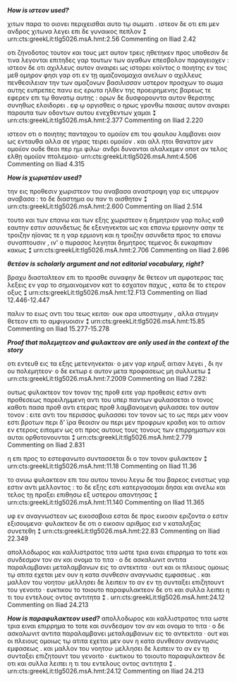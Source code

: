 ***How is ιστεον used?***

χιτων παρα το οιονει περιχεισθαι αυτο τῳ σωματι . ιστεον δε οτι επι μεν ανδρος χιτωνα λεγει επι δε γυναικος πεπλον ⁑
urn:cts:greekLit:tlg5026.msA.hmt:2.56
Commenting on Iliad 2.42


οτι ζηνοδοτος τουτον και τους μετ αυτον τρεις ηθετηκεν προς υποθεσιν δε τινα λεγονται επιτηδες γαρ τουτων των αγαθων επεσβολον παραγειοχεν : ιστεον δε οτι αχιλλευς αυτον αναιρει ως ιστορει κοϊντος ο ποιητης εν τοις μεθ ομηρον φησι γαρ οτι εν τῃ αμαζονομαχια ανελων ο αχιλλευς πενθεσιλειαν την των αμαζονων βασιλισσαν υστερον προσχων το σωμα αυτης ευπρεπες πανυ εις ερωτα ηλθεν της προειρημενης βαρεως τε εφερεν επι τῳ θανατῳ αυτης : ορων δε δυσφορουντα αυτον θερσιτης συνηθως ελοιδορει . εφ ῳ οργισθεις ο ηρως γρονθω παισας αυτον αναιρει παραυτα των οδοντων αυτου ενεχθεντων χαμαι ⁑
urn:cts:greekLit:tlg5026.msA.hmt:2.377
Commenting on Iliad 2.220

ιστεον οτι ο ποιητης πανταχου το ομοιϊον επι του φαυλου λαμβανει οιον ως ενταυθα αλλα σε γηρας τειρει ομοιϊον . και αλλ ητοι θανατον μεν ομοιϊον ουδε θεοι περ ημι φιλω· ανδρι δυνανται αλαλκεμεν οποτ αν τελος ελθῃ ομοιϊον πτολεμοιο·
urn:cts:greekLit:tlg5026.msA.hmt:4.506
Commenting on Iliad 4.315

***How is χωριστέον used?***

την εις προθεσιν χωριστεον του αναβασα αναστροφη γαρ εις υπερῳον αναβασα : το δε διαστημα ου παν τι αισθητον ⁑
urn:cts:greekLit:tlg5026.msA.hmt:2.600
Commenting on Iliad 2.514

τουτο και των επανω και των εξης χωριστεον η δημητριον γαρ πολις καθ εαυτην εστιν ασυνδετως δε εξενηνεκται ως και επανω ερμιονην ασην τε τροιζην ηϊονας τε η γαρ ερμιονη και η τροιζην ασυνδετα προς τα επανω συναπτουσιν , ιν' ο πυρασος λεγηται δημητρος τεμενος δι ευκαρπιαν κακως ⁑
urn:cts:greekLit:tlg5026.msA.hmt:2.706
Commenting on Iliad 2.696

***θετέον is scholarly argument and not editorial vocabulary, right?***

βραχυ διασταλτεον επι το προσθε συναφην δε θετεον υπ αμφοτερας τας λεξεις εν γαρ το σημαινομενον κατ το εσχατον παχυς , κατα δε το ετερον οξυς ⁑
urn:cts:greekLit:tlg5026.msA.hmt:12.F13
Commenting on Iliad 12.446-12.447

παλιν το ειως αντι του τεως κειται· ουκ αρα υποστιγμην , αλλα στιγμην θετεον επι το αμφιγυοισιν ⁑
urn:cts:greekLit:tlg5026.msA.hmt:15.85
Commenting on Iliad 15.277-15.278

***Proof that πολεμητεον and φυλακτεον are only used in the context of the story***

οτι εντευθ εις τα εξης μετενηνεκται· ο μεν γαρ κηρυξ αιτιαν λεγει , δι ην ου πολεμητεον· ο δε εκτωρ ε αυτον μετα προφασεως μη συλλυετω ⁑
urn:cts:greekLit:tlg5026.msA.hmt:7.2009
Commenting on Iliad 7.282:

ουτως φυλακτεον τον τονον της προθ ειτε γαρ προθεσις εστιν αντι προθεσεως παρειλημμενη αντι του υπερ παντων φυλασσεται ο τονος καθοτι πασα προθ αντι ετερας προθ λαμβανομενη φυλασσει τον αυτον τονον : ειτε αντι του περισσος φυλασσει τον τονον ως το ως περι μεν νοον εστι βροτων περι δ' ϊρα θεοισιν ου περι μεν προφρων κραδιη και το αιτιον εν ετεροις ειπομεν ως οτι προς αυτους τους τονους των επιρρηματων και αυται ορθοτονουνται ⁑
urn:cts:greekLit:tlg5026.msA.hmt:2.779
Commenting on Iliad 2.831

η επι προς το εστεφανωτο συντασσεται δι ο τον τονον φυλακτεον ⁑
urn:cts:greekLit:tlg5026.msA.hmt:11.18
Commenting on Iliad 11.36

το ανυω φυλακτεον επι του αυτου τονου λεγω δε του βαρεος ενεστως γαρ εστιν αντι μελλοντος : το δε εξης εστι κατεργασομαι δησαι και ανελω και τελος τῃ πραξει επιθησω εξ υστερου απαντησας ⁑
urn:cts:greekLit:tlg5026.msA.hmt:11.140
Commenting on Iliad 11.365

υφ εν αναγνωστεον ως εικοσαβοια εσται δε προς εικοσιν εριζοντα ο εστιν εξισουμενα· φυλακτεον δε οτι ο εικοσιν αριθμος εισ  ν  καταληξας συνετεθη ⁑
urn:cts:greekLit:tlg5026.msA.hmt:22.83
Commenting on Iliad 22.349

απολλοδωρος και καλλιστρατος τιτα ωστε τρια ειναι επιρρημα το τοτε και συνδεσμον τον αν και ονομα το τιτα · ο δε ασκαλωνιτ αντιτα παραλαμβανει μεταλαμβανων εις το αντεκτιτα · ουτ και οι πλειους ομοιως τῳ ατιτα εχεται μεν ουν η κατα συνθεσιν αναγνωσις εμφασεως . και μαλλον του νοητου· μελλησει δε λειπειν το αν εν τῃ συνταξει επιζητουντ του γενοιτο · ευκτικου το τοιουτο παραφυλακτεον δε οτι και συλλα λειπει η τι του εντελους οντος αντιτητα ⁑ .
urn:cts:greekLit:tlg5026.msA.hmt:24.12
Commenting on Iliad 24.213

***How is παραφυλακτεον used?***
απολλοδωρος και καλλιστρατος τιτα ωστε τρια ειναι επιρρημα το τοτε και συνδεσμον τον αν και ονομα το τιτα · ο δε ασκαλωνιτ αντιτα παραλαμβανει μεταλαμβανων εις το αντεκτιτα · ουτ και οι πλειους ομοιως τῳ ατιτα εχεται μεν ουν η κατα συνθεσιν αναγνωσις εμφασεως . και μαλλον του νοητου· μελλησει δε λειπειν το αν εν τῃ συνταξει επιζητουντ του γενοιτο · ευκτικου το τοιουτο παραφυλακτεον δε οτι και συλλα λειπει η τι του εντελους οντος αντιτητα ⁑ .
urn:cts:greekLit:tlg5026.msA.hmt:24.12
Commenting on Iliad 24.213

